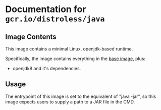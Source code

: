 # Documentation for `gcr.io/distroless/java`

## Image Contents

This image contains a minimal Linux, openjdk-based runtime.

Specifically, the image contains everything in the [base image](../base/README.md), plus:

* openjdk8 and it's dependencies.

## Usage

The entrypoint of this image is set to the equivalent of "java -jar", so this image expects users to supply a path to a JAR file in the CMD.
